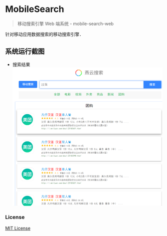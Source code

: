 # MobileSearch
> 移动搜索引擎 Web 端系统 - mobile-search-web

针对移动应用数据搜索的移动搜索引擎．

## 系统运行截图
* 搜索结果
![image](./screenShots/移动搜索-运行截图1.png)

### License
[MIT License](https://github.com/YueHub/mobile-search-web/blob/master/LICENSE.md)